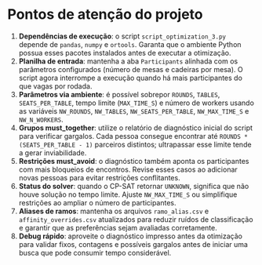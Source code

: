 # Pontos de atenção do projeto

1. **Dependências de execução**: o script `script_optimization_3.py` depende de `pandas`, `numpy` e `ortools`. Garanta que o ambiente Python possua esses pacotes instalados antes de executar a otimização.
2. **Planilha de entrada**: mantenha a aba `Participants` alinhada com os parâmetros configurados (número de mesas e cadeiras por mesa). O script agora interrompe a execução quando há mais participantes do que vagas por rodada.
3. **Parâmetros via ambiente**: é possível sobrepor `ROUNDS`, `TABLES`, `SEATS_PER_TABLE`, tempo limite (`MAX_TIME_S`) e número de workers usando as variáveis `NW_ROUNDS`, `NW_TABLES`, `NW_SEATS_PER_TABLE`, `NW_MAX_TIME_S` e `NW_N_WORKERS`.
4. **Grupos must_together**: utilize o relatório de diagnóstico inicial do script para verificar gargalos. Cada pessoa consegue encontrar até `ROUNDS * (SEATS_PER_TABLE - 1)` parceiros distintos; ultrapassar esse limite tende a gerar inviabilidade.
5. **Restrições must_avoid**: o diagnóstico também aponta os participantes com mais bloqueios de encontros. Revise esses casos ao adicionar novas pessoas para evitar restrições conflitantes.
6. **Status do solver**: quando o CP-SAT retornar `UNKNOWN`, significa que não houve solução no tempo limite. Ajuste `NW_MAX_TIME_S` ou simplifique restrições ao ampliar o número de participantes.
7. **Aliases de ramos**: mantenha os arquivos `ramo_alias.csv` e `affinity_overrides.csv` atualizados para reduzir ruídos de classificação e garantir que as preferências sejam avaliadas corretamente.
8. **Debug rápido**: aproveite o diagnóstico impresso antes da otimização para validar fixos, contagens e possíveis gargalos antes de iniciar uma busca que pode consumir tempo considerável.
